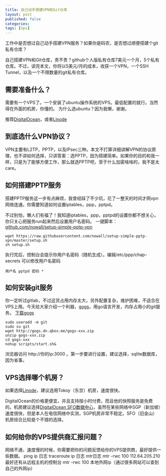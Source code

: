 ```yaml
---
title: 自己动手搭建VPN和Git仓库
layout: post
published: false
categories:
tags: [ops]
---
```


工作中是否想过自己动手搭建VPN服务？如果你是码农，是否想过顺便搭建个git私有仓库？

自己搭建VPN和Git仓库，贵不贵？github个人版私有仓库7美元一个月，5个私有仓库。不过，读完本文，你将以5美元/月的成本，收获一个VPN，一个SSH Tunnel，以及一个不限数量的git私有仓库。


## 需要准备什么？
需要有一个VPS了。一个安装了ubuntu操作系统的VPS。最低配置的就行。当然得在外面的机房，你懂的。
为什么选ubuntu？因为我懒，谢谢。

推荐[DigitalOcean](https://www.digitalocean.com/?refcode=6c7bd4a13044)，或者[Linode](https://www.linode.com/?r=94d2619aa76f5ffbd8d0869d575829f311322f69)

## 到底选什么VPN协议？
VPN主要有L2TP，PPTP，以及IPsec三种。本文不打算详细讲解VPN的协议原理，也不讲如何选择，只讲答案：选PPTP，因为搭建简单。如果你的目的和我一样，只是为了能够方便工作，那么就选PPTP吧，至于什么加密啥啥的，我不是太care。

## 如何搭建PPTP服务
搭建PPTP服务这一步有点麻烦，我曾经踩了不少坑，花了一整天的时间才网vpn网络连通。你需要知道如何设置iptables，ppp，pptpd。

不过别怕，懒人们有福了！我知道iptables，ppp，pptpd的设置你都不想关心，你只关心把服务run起来然后设置用户名密码。
一键脚本：[github.com/nowall/setup-simple-pptp-vpn](https://github.com/nowall/setup-simple-pptp-vpn/blob/master/setup.sh)

```
wget https://raw.githubusercontent.com/nowall/setup-simple-pptp-vpn/master/setup.sh
sh setup.sh
```

执行完后，控制台会提示你用户名密码（随机生成）。编辑/etc/ppp/chap-secrets 可以修改用户名密码

```
用户名 pptpd 密码 *
```

## 如何安装git服务
你一定听过gitlab，不过这货占用内存太大，另外配置复杂，维护困难，不适合在VPS上用。今天给大家介绍一个利器，[gogs](gogs.io)，用go语言开发，内存占用小的git服务。
[下载gogs](http://gogs.io/docs/installation/install_from_binary.html)

```
sudo useradd -m git
sudo su git
wget http://gogs.dn.qbox.me/gogs-xxx.zip
unzip gogs-xxx.zip
cd gogs-xxx
nohup scripts/start.sh&
```

浏览器访问 http://你的ip:3000 。第一步要进行设置，建议选择，sqlite数据库，因为省事。

## VPS选择哪个机房？

如果选择[Linode](https://www.linode.com/?r=94d2619aa76f5ffbd8d0869d575829f311322f69)，建议选用Tokoy（东京）机房，速度很快。

DigitalOcean的价格更便宜，并且支持按小时付费，而且他的快照服务是免费的。机房建议选择[DigitalOcean SFO数据中心](https://www.digitalocean.com/?refcode=6c7bd4a13044)，虽然在某些网络中SGP（新加坡）速度很快，但是本人在电信网络中实测，SGP机房非常不稳定。SFO（旧金山）机房综合比较是个不错的选择。

## 如何给你的VPS提供商汇报问题？

网络不通，速度慢的时候，你需要把你的问题反馈给你的VPS提供商，最好提供一些数据。
ping ip 日志
traceroute ip 日志
mtr日志
mtr -rwc 100 112.64.205.210
最好还有从远程主机的控制台 mtr -rwc 100 本地外网ip（通过很多网站可以查到自己的外网ip）
